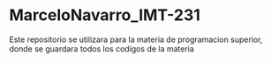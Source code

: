 # MarceloNavarro_IMT-231
Este repositorio se utilizara para la materia de programacion superior, donde se guardara todos los codigos de la materia 

